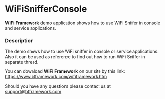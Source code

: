 # WiFiSnifferConsole

**WiFi Framework** demo application shows how to use WiFi Sniffer in console and service applications.

### Description

The demo shows how to use WiFi sniffer in console or service applications. Also it can be used as reference to find out how to run WiFi Sniffer in separate thread.

You can download **WiFi Framework** on our site by this link: https://www.btframework.com/wififramework.htm

Should you have any questions please contact us at support@btframework.com
